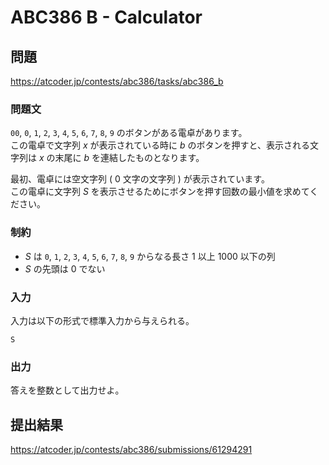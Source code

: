 # ABC386 B - Calculator

## 問題
https://atcoder.jp/contests/abc386/tasks/abc386_b

### 問題文

`00`, `0`, `1`, `2`, `3`, `4`, `5`, `6`, `7`, `8`, `9` のボタンがある電卓があります。\
この電卓で文字列 $x$ が表示されている時に $b$ のボタンを押すと、表示される文字列は $x$ の末尾に $b$ を連結したものとなります。

最初、電卓には空文字列 ( 0 文字の文字列 ) が表示されています。\
この電卓に文字列
$S$ を表示させるためにボタンを押す回数の最小値を求めてください。

### 制約

- $S$ は `0`, `1`, `2`, `3`, `4`, `5`, `6`, `7`, `8`, `9` からなる長さ 1 以上
  1000 以下の列
- $S$ の先頭は 0 でない

### 入力

入力は以下の形式で標準入力から与えられる。

```
S
```

### 出力

答えを整数として出力せよ。

## 提出結果
https://atcoder.jp/contests/abc386/submissions/61294291
